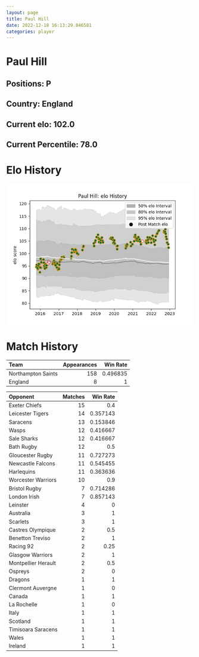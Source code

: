 ```yaml
---  
layout: page  
title: Paul Hill  
date: 2022-12-18 16:13:29.846581  
categories: player  
---
```

# Paul Hill

## Positions: P

## Country: England

## Current elo: 102.0

## Current Percentile: 78.0

# Elo History


![elo history](history_PaulHill.png)
# Match History


| Team               |   Appearances |   Win Rate |
|:-------------------|--------------:|-----------:|
| Northampton Saints |           158 |   0.496835 |
| England            |             8 |   1        |

| Opponent            |   Matches |   Win Rate |
|:--------------------|----------:|-----------:|
| Exeter Chiefs       |        15 |   0.4      |
| Leicester Tigers    |        14 |   0.357143 |
| Saracens            |        13 |   0.153846 |
| Wasps               |        12 |   0.416667 |
| Sale Sharks         |        12 |   0.416667 |
| Bath Rugby          |        12 |   0.5      |
| Gloucester Rugby    |        11 |   0.727273 |
| Newcastle Falcons   |        11 |   0.545455 |
| Harlequins          |        11 |   0.363636 |
| Worcester Warriors  |        10 |   0.9      |
| Bristol Rugby       |         7 |   0.714286 |
| London Irish        |         7 |   0.857143 |
| Leinster            |         4 |   0        |
| Australia           |         3 |   1        |
| Scarlets            |         3 |   1        |
| Castres Olympique   |         2 |   0.5      |
| Benetton Treviso    |         2 |   1        |
| Racing 92           |         2 |   0.25     |
| Glasgow Warriors    |         2 |   1        |
| Montpellier Herault |         2 |   0.5      |
| Ospreys             |         2 |   0        |
| Dragons             |         1 |   1        |
| Clermont Auvergne   |         1 |   0        |
| Canada              |         1 |   1        |
| La Rochelle         |         1 |   0        |
| Italy               |         1 |   1        |
| Scotland            |         1 |   1        |
| Timisoara Saracens  |         1 |   1        |
| Wales               |         1 |   1        |
| Ireland             |         1 |   1        |